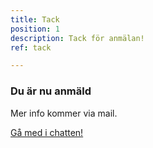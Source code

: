 ```yaml
---
title: Tack
position: 1
description: Tack för anmälan!
ref: tack

---
```

### Du är nu anmäld

Mer info kommer via mail.

<a href="https://app.element.io/#/room/#civictechse:matrix.org" style="button">Gå med i chatten!</a>
